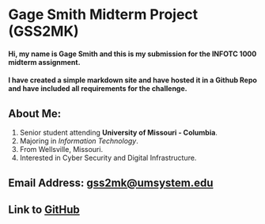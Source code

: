 # Gage Smith Midterm Project (GSS2MK)

#### Hi, my name is Gage Smith and this is my submission for the INFOTC 1000 midterm assignment.
#### I have created a simple markdown site and have hosted it in a Github Repo and have included all requirements for the challenge.

## About Me:
1. Senior student attending **University of Missouri - Columbia**.
2. Majoring in *Information Technology*.
3. From Wellsville, Missouri.
4. Interested in Cyber Security and Digital Infrastructure.

## Email Address: gss2mk@umsystem.edu
## Link to [GitHub](https://github.com/GageSmith22)

